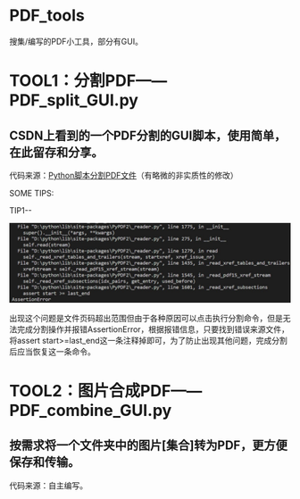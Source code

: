 # PDF_tools
<h>搜集/编写的PDF小工具，部分有GUI。</h>
<h1 id="tool1">TOOL1：分割PDF——PDF_split_GUI.py</h1>
<h2 id="mentory1">CSDN上看到的一个PDF分割的GUI脚本，使用简单，在此留存和分享。</h2>
<div>
  <p>代码来源：<a href="https://blog.csdn.net/u013185349/article/details/126383855">Python脚本分割PDF文件</a>（有略微的非实质性的修改）</p>
</div>
<div id="tips">
  <h>SOME TIPS:</h>
  <span>
    <p>TIP1--</p>
    <img src="AssertionError.jpg">
    <p>出现这个问题是文件页码超出范围但由于各种原因可以点击执行分割命令，但是无法完成分割操作并报错AssertionError，根据报错信息，只要找到错误来源文件，将assert start>=last_end这一条注释掉即可，为了防止出现其他问题，完成分割后应当恢复这一条命令。</p>
  </span>
<div>
<h1 id="tool2">TOOL2：图片合成PDF——PDF_combine_GUI.py</h1>
<h2 id="mentory2">按需求将一个文件夹中的图片[集合]转为PDF，更方便保存和传输。</h2>
<div>
  <p>代码来源：自主编写。</p>
</div>
